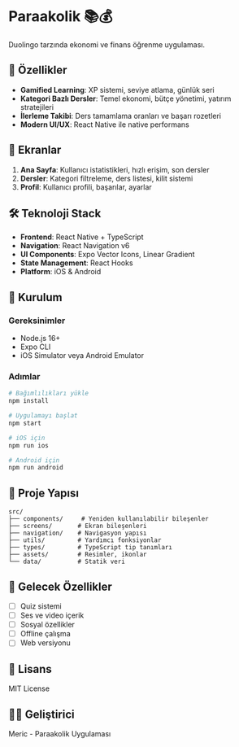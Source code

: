 # Paraakolik 📚💰

Duolingo tarzında ekonomi ve finans öğrenme uygulaması.

## 🚀 Özellikler

- **Gamified Learning**: XP sistemi, seviye atlama, günlük seri
- **Kategori Bazlı Dersler**: Temel ekonomi, bütçe yönetimi, yatırım stratejileri
- **İlerleme Takibi**: Ders tamamlama oranları ve başarı rozetleri
- **Modern UI/UX**: React Native ile native performans

## 📱 Ekranlar

1. **Ana Sayfa**: Kullanıcı istatistikleri, hızlı erişim, son dersler
2. **Dersler**: Kategori filtreleme, ders listesi, kilit sistemi
3. **Profil**: Kullanıcı profili, başarılar, ayarlar

## 🛠️ Teknoloji Stack

- **Frontend**: React Native + TypeScript
- **Navigation**: React Navigation v6
- **UI Components**: Expo Vector Icons, Linear Gradient
- **State Management**: React Hooks
- **Platform**: iOS & Android

## 🚀 Kurulum

### Gereksinimler
- Node.js 16+
- Expo CLI
- iOS Simulator veya Android Emulator

### Adımlar
```bash
# Bağımlılıkları yükle
npm install

# Uygulamayı başlat
npm start

# iOS için
npm run ios

# Android için
npm run android
```

## 📁 Proje Yapısı

```
src/
├── components/     # Yeniden kullanılabilir bileşenler
├── screens/       # Ekran bileşenleri
├── navigation/    # Navigasyon yapısı
├── utils/         # Yardımcı fonksiyonlar
├── types/         # TypeScript tip tanımları
├── assets/        # Resimler, ikonlar
└── data/          # Statik veri
```

## 🎯 Gelecek Özellikler

- [ ] Quiz sistemi
- [ ] Ses ve video içerik
- [ ] Sosyal özellikler
- [ ] Offline çalışma
- [ ] Web versiyonu

## 📄 Lisans

MIT License

## 👨‍💻 Geliştirici

Meric - Paraakolik Uygulaması

